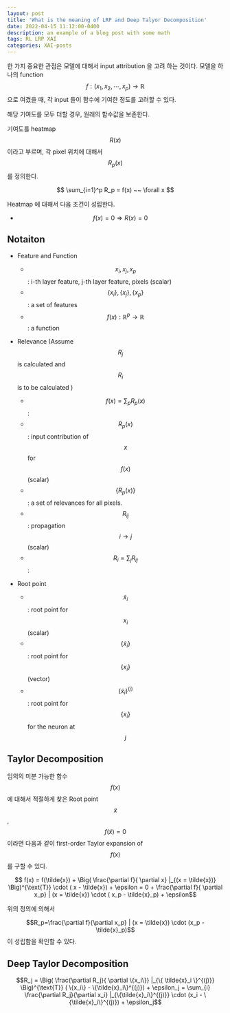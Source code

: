 ```yaml
---
layout: post
title: 'What is the meaning of LRP and Deep Talyor Decomposition'
date: 2022-04-15 11:12:00-0400
description: an example of a blog post with some math
tags: RL LRP XAI
categories: XAI-posts
---
```



한 가지 중요한 관점은 모델에 대해서 input attribution 을 고려 하는 것이다. 모델을 하나의 function $$f : (x_1, x_2, \cdots, x_p) \rightarrow \mathbb{R} $$ 으로 여겼을 때, 
각 input 들이 함수에 기여한 정도를 고려할 수 있다. 

해당 기여도를 모두 더할 경우, 원래의 함수값을 보존한다. 

기여도를 heatmap $$R(x)$$ 이라고 부르며, 각 pixel 위치에 대해서 $$R_p(x)$$ 를 정의한다. 

$$ \sum_{i=1}^p R_p = f(x)  ~~ \forall x $$

Heatmap 에 대해서 다음 조건이 성립한다. 

* $$f(x) = 0 \Rightarrow  R(x) = 0$$


## Notaiton


* Feature and Function
  * $$x_i, x_j, x_p$$ : i-th  layer feature, j-th  layer feature, pixels (scalar)
  * $$\{ x_i \}, \{ x_j \}, \{ x_p \}$$ : a set of features 
  * $$ f(x) : \mathbb{R}^p \rightarrow \mathbb{R}$$ :  a function 




* Relevance (Assume $$R_j$$ is calculated and $$R_i$$ is to be calculated )
    * $$f(x) = \sum_p R_p(x)$$ : 
    * $$R_p(x) $$ : input contribution of $$x$$ for $$f(x)$$ (scalar) 
    * $$\{ R_p(x) \}$$ : a set of relevances for all pixels.
    * $$R_{ij}$$ : propagation $$ i \rightarrow j$$ (scalar)
    * $$R_i = \sum_j R_{ij}$$  : 

* Root point
    * $$\tilde{x}_i$$  : root point for $$x_i$$ (scalar)
    * $$\{\tilde{x}_i\}$$ : root point for  $$\{x_i\}$$ (vector)
    * $$\{\tilde{x}_i\}^{(j)}$$ : root point for $$\{x_i\}$$ for the neuron at $$j$$ 


## Taylor Decomposition 


임의의 미분 가능한 함수 $$f(x)$$ 에 대해서 적절하게 찾은 Root point $$\tilde{x}$$, $$f(\tilde{x}) =0$$ 이라면 다음과 같이 first-order Taylor expansion of $$f(x)$$ 를 구할 수 있다. 

$$ f(x) = f(\tilde{x})  + \Big(  \frac{\partial f}{ \partial x} |_{(x = \tilde{x})} \Big)^{\text{T}} \cdot ( x - \tilde{x}) + \epsilon = 0 +   \frac{\partial f}{ \partial x_p} | (x = \tilde{x}) \cdot ( x_p - \tilde{x}_p) + \epsilon$$ 

위의 정의에 의해서 

$$R_p=\frac{\partial f}{\partial x_p} | (x = \tilde{x}) \cdot (x_p - \tilde{x}_p)$$ 
이 성립함을 확인할 수 있다. 


## Deep Taylor Decomposition 


$$R_j = \Big(  \frac{\partial R_j}{ \partial \{x_i\}} |_{\{ \tilde{x}_i \}^{(j)}} \Big)^{\text{T}} ( \{x_i\} -  \{\tilde{x}_i\}^{(j)}) + \epsilon_j = \sum_{i} \frac{\partial R_j}{\partial x_i} |_{\{\tilde{x}_i\}^{(j)}} \cdot (x_i - \{\tilde{x}_i\}^{(j)}) + \epsilon_j$$